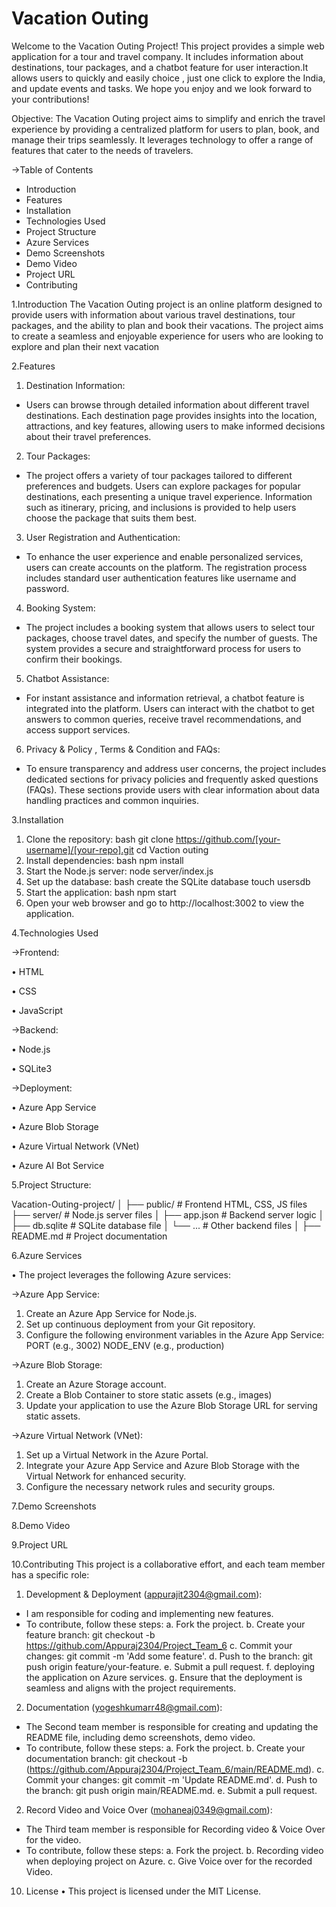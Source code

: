 # Vacation Outing

Welcome to the Vacation Outing Project! This project provides a simple web application for a tour and travel company. It includes information about destinations, tour packages, and a chatbot feature for user interaction.It allows users to quickly and easily choice , just one click to explore the India, and update events and tasks. We hope you enjoy and we look forward to your contributions!

Objective: The Vacation Outing project aims to simplify and enrich the travel experience by providing a centralized platform for users to plan, book, and manage their trips seamlessly. It leverages technology to offer a range of features that cater to the needs of travelers.


->Table of Contents

- Introduction
- Features
- Installation
- Technologies Used
- Project Structure
- Azure Services
- Demo Screenshots
- Demo Video
- Project URL
- Contributing

     

1.Introduction
The Vacation Outing project is an online platform designed to provide users with information about various travel destinations, tour packages, and the ability to plan and book their vacations. The project aims to create a seamless and enjoyable experience for users who are looking to explore and plan their next vacation

2.Features
1. Destination Information:
- Users can browse through detailed information about different travel destinations. Each destination page provides insights into the location, attractions, and key features, allowing users to make informed decisions about their travel preferences.
2. Tour Packages:
- The project offers a variety of tour packages tailored to different preferences and budgets. Users can explore packages for popular destinations, each presenting a unique travel experience. Information such as itinerary, pricing, and inclusions is provided to help users choose the package that suits them best.
3. User Registration and Authentication:
- To enhance the user experience and enable personalized services, users can create accounts on the platform. The registration process includes standard user authentication features like username and password.
4. Booking System:
- The project includes a booking system that allows users to select tour packages, choose travel dates, and specify the number of guests. The system provides a secure and straightforward process for users to confirm their bookings.
5. Chatbot Assistance:
- For instant assistance and information retrieval, a chatbot feature is integrated into the platform. Users can interact with the chatbot to get answers to common queries, receive travel recommendations, and access support services.
6. Privacy & Policy , Terms & Condition and FAQs:
- To ensure transparency and address user concerns, the project includes dedicated sections for privacy policies and frequently asked questions (FAQs). These sections provide users with clear information about data handling practices and common inquiries.

3.Installation
1.	Clone the repository: bash git clone https://github.com/[your-username]/[your-repo].git cd Vaction outing
2.	Install dependencies: bash npm install
3.	Start the Node.js server: node server/index.js
4.	Set up the database: bash create the SQLite database touch usersdb
5.	Start the application: bash npm start
6.	Open your web browser and go to http://localhost:3002 to view the application.
   
4.Technologies Used


->Frontend:


•	   HTML

•	   CSS

•	   JavaScript


->Backend:

•	   Node.js

•	   SQLite3

->Deployment:  

•       Azure App Service

•	   Azure Blob Storage 

•	   Azure Virtual Network (VNet)

•	   Azure AI Bot Service



5.Project Structure:

Vacation-Outing-project/
│
├── public/              # Frontend HTML, CSS, JS files
├── server/              # Node.js server files
│   ├── app.json       # Backend server logic
│   ├── db.sqlite      # SQLite database file
│   └── ...                  # Other backend files
│
├── README.md       # Project documentation

6.Azure Services

•    The project leverages the following Azure services:


->Azure App Service:
1.	Create an Azure App Service for Node.js.
2.	Set up continuous deployment from your Git repository.
3.	Configure the following environment variables in the Azure App Service:
           PORT (e.g., 3002)
           NODE_ENV (e.g., production)

   
->Azure Blob Storage:
1.	Create an Azure Storage account.
2.	Create a Blob Container to store static assets (e.g., images)
3.	Update your application to use the Azure Blob Storage URL for serving static assets.


   
->Azure Virtual Network (VNet):
1.	Set up a Virtual Network in the Azure Portal.
2.	Integrate your Azure App Service and Azure Blob Storage with the Virtual Network for enhanced security.
3.	Configure the necessary network rules and security groups.

7.Demo Screenshots

8.Demo Video

9.Project URL

10.Contributing
This project is a collaborative effort, and each team member has a specific role:
1.	Development & Deployment (appurajit2304@gmail.com):
-	I am responsible for coding and implementing new features.
-	To contribute, follow these steps:
a.	Fork the project.
b.	Create your feature branch: git checkout -b https://github.com/Appuraj2304/Project_Team_6
c.	Commit your changes: git commit -m 'Add some feature'.
d.	Push to the branch: git push origin feature/your-feature.
e.	Submit a pull request.
f. deploying the application on Azure services.
g.	Ensure that the deployment is seamless and aligns with the project requirements.

2.	Documentation (yogeshkumarr48@gmail.com):
-	The Second team member is responsible for creating and updating the README file, including demo screenshots, demo video.
-	To contribute, follow these steps:
a.	Fork the project.
b.	Create your documentation branch: git checkout -b (https://github.com/Appuraj2304/Project_Team_6/main/README.md).
c.	Commit your changes: git commit -m 'Update README.md'.
d.	Push to the branch: git push origin main/README.md.
e.	Submit a pull request.

2.	Record Video and Voice Over (mohaneaj0349@gmail.com):
-	The Third team member is responsible for Recording video & Voice Over for the video.
-	To contribute, follow these steps:
a.	Fork the project.
b. Recording video when deploying project on Azure.
c. Give Voice over for the recorded Video.

10. License
•	This project is licensed under the MIT License.

